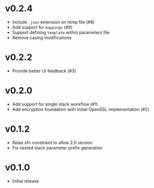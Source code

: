 # v0.2.4
* Include `.json` extension on temp file (#8)
* Add support for `mappings` (#9)
* Support defining `template` within parameters file
* Remove casing modifications

# v0.2.2
* Provide better UI feedback (#3)

# v0.2.0
* Add support for single stack workflow (#1)
* Add encryption foundation with initial OpenSSL implementation (#2)

# v0.1.2
* Relax sfn constraint to allow 2.0 version
* Fix nested stack parameter prefix generation

# v0.1.0
* Initial release
